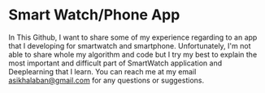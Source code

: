 # Smart Watch/Phone App
In This Github, I want to share some of my experience regarding to an app that I developing for smartwatch and smartphone. Unfortunately, I'm not able to share whole my algorithm and code but I try my best to explain the most important and difficult part of SmartWatch application and Deeplearning that I learn. 
You can reach me at my email asikhalaban@gmail.com for any questions or suggestions.
